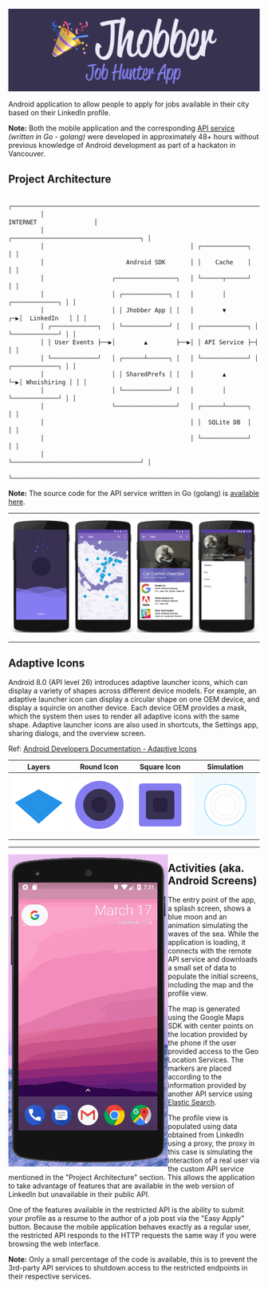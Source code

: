 
![](resources/pressimage.png)

Android application to allow people to apply for jobs available in their city based on their LinkedIn profile.

**Note:** Both the mobile application and the corresponding [API service](https://github.com/cixtor/jhobberapi) _(written in Go - golang)_ were developed in approximately 48+ hours without previous knowledge of Android development as part of a hackaton in Vancouver.

## Project Architecture

```
         ┌────────────────────────────────────────────────────────────────────────────────┐
         │                                                        INTERNET                │
         │                                         ┌────────────────────────────────────┐ │
         │                                         │ ┌─────────────┐                    │ │
         │                       Android SDK       │ │    Cache    │                    │ │
         │                   ┌─────────────────┐   │ └──────┬──────┘                    │ │
         │                   │ ┌─────────────┐ │   │        │           ┌─────────────┐ │ │
         │                   │ │ Jhobber App │ │   │        ▼        ┌─▶│  LinkedIn   │ │ │
         │ ┌─────────────┐   │ └─────────────┘ │   │ ┌─────────────┐ │  └─────────────┘ │ │
         │ │ User Events ├──▶│        ▲        ├──▶│ │ API Service ├─┤                  │ │
         │ └─────────────┘   │ ┌──────┴──────┐ │   │ └─────────────┘ │  ┌─────────────┐ │ │
         │                   │ │ SharedPrefs │ │   │        ▲        └─▶│ Whoishiring │ │ │
         │                   │ └─────────────┘ │   │        │           └─────────────┘ │ │
         │                   └─────────────────┘   │ ┌──────┴──────┐                    │ │
         │                                         │ │  SQLite DB  │                    │ │
         │                                         │ └─────────────┘                    │ │
         │                                         └────────────────────────────────────┘ │
         └────────────────────────────────────────────────────────────────────────────────┘
```

**Note:** The source code for the API service written in Go (golang) is [available here](https://github.com/cixtor/jhobberapi).

---

![](resources/screenshot.png)

---

## Adaptive Icons

Android 8.0 (API level 26) introduces adaptive launcher icons, which can display a variety of shapes across different device models. For example, an adaptive launcher icon can display a circular shape on one OEM device, and display a squircle on another device. Each device OEM provides a mask, which the system then uses to render all adaptive icons with the same shape. Adaptive launcher icons are also used in shortcuts, the Settings app, sharing dialogs, and the overview screen.

Ref: [Android Developers Documentation - Adaptive Icons](https://developer.android.com/guide/practices/ui_guidelines/icon_design_adaptive)

| Layers | Round Icon | Square Icon | Simulation |
|--------|------------|-------------|------------|
| <img src="resources/iconlayers.gif" width="200"> | <img src="resources/iconcircle.png" width="200"> | <img src="resources/iconsquare.png" width="200"> | <img src="resources/iconsimula.gif" width="200"> |

---

<img src="resources/animation.gif" align="left">

## Activities (aka. Android Screens)

The entry point of the app, a splash screen, shows a blue moon and an animation simulating the waves of the sea. While the application is loading, it connects with the remote API service and downloads a small set of data to populate the initial screens, including the map and the profile view.

The map is generated using the Google Maps SDK with center points on the location provided by the phone if the user provided access to the Geo Location Services. The markers are placed according to the information provided by another API service using [Elastic Search](https://en.wikipedia.org/wiki/Elasticsearch).

The profile view is populated using data obtained from LinkedIn using a proxy, the proxy in this case is simulating the interaction of a real user via the custom API service mentioned in the "Project Architecture" section. This allows the application to take advantage of features that are available in the web version of LinkedIn but unavailable in their public API.

One of the features available in the restricted API is the ability to submit your profile as a resume to the author of a job post via the "Easy Apply" button. Because the mobile application behaves exactly as a regular user, the restricted API responds to the HTTP requests the same way if you were browsing the web interface.

**Note:** Only a small percentage of the code is available, this is to prevent the 3rd-party API services to shutdown access to the restricted endpoints in their respective services.
